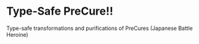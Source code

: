 # Type-Safe PreCure!!

Type-safe transformations and purifications of PreCures (Japanese Battle Heroine)
